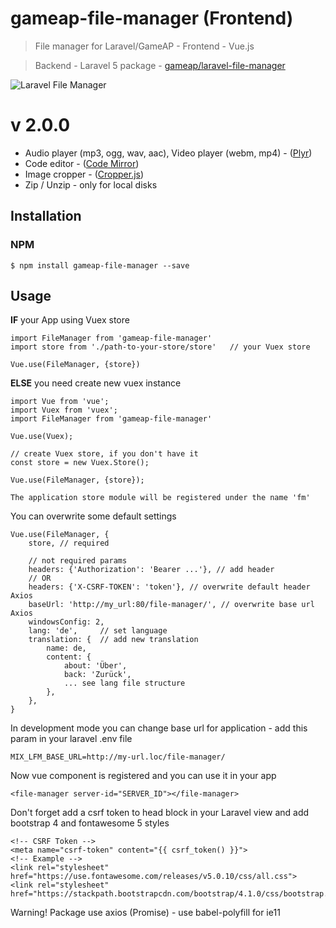 # gameap-file-manager (Frontend)

> File manager for Laravel/GameAP - Frontend - Vue.js 

> Backend - Laravel 5 package - [gameap/laravel-file-manager](https://github.com/gameap/gameap-file-manager)

![Laravel File Manager](https://raw.github.com/gameap/vue-gameap-file-manager/master/src/assets/laravel-file-manager.gif?raw=true)

# v 2.0.0

* Audio player (mp3, ogg, wav, aac), Video player (webm, mp4) - ([Plyr](https://github.com/sampotts/plyr))
* Code editor - ([Code Mirror](https://github.com/codemirror/codemirror))
* Image cropper - ([Cropper.js](https://github.com/fengyuanchen/cropperjs))
* Zip / Unzip - only for local disks


## Installation

### NPM
```
$ npm install gameap-file-manager --save
```

## Usage

**IF** your App using Vuex store

```
import FileManager from 'gameap-file-manager'
import store from './path-to-your-store/store'   // your Vuex store

Vue.use(FileManager, {store})
```

**ELSE** you need create new vuex instance

```
import Vue from 'vue';
import Vuex from 'vuex';
import FileManager from 'gameap-file-manager'

Vue.use(Vuex);

// create Vuex store, if you don't have it
const store = new Vuex.Store();

Vue.use(FileManager, {store});
```

`The application store module will be registered under the name 'fm'`

You can overwrite some default settings

```
Vue.use(FileManager, {
    store, // required
    
    // not required params
    headers: {'Authorization': 'Bearer ...'}, // add header
    // OR
    headers: {'X-CSRF-TOKEN': 'token'}, // overwrite default header Axios
    baseUrl: 'http://my_url:80/file-manager/', // overwrite base url Axios
    windowsConfig: 2,
    lang: 'de',     // set language
    translation: {  // add new translation
        name: de,
        content: {
            about: 'Über',
            back: 'Zurück',
            ... see lang file structure
        },
    },
}
```

In development mode you can change base url for application -  add this param in your laravel .env file

```
MIX_LFM_BASE_URL=http://my-url.loc/file-manager/
```

Now vue component is registered and you can use it in your app
```
<file-manager server-id="SERVER_ID"></file-manager>
```

Don't forget add a csrf token to head block in your Laravel view and add bootstrap 4 and fontawesome 5 styles
```
<!-- CSRF Token -->
<meta name="csrf-token" content="{{ csrf_token() }}">
<!-- Example -->
<link rel="stylesheet" href="https://use.fontawesome.com/releases/v5.0.10/css/all.css">
<link rel="stylesheet" href="https://stackpath.bootstrapcdn.com/bootstrap/4.1.0/css/bootstrap.min.css">
```

Warning! Package use axios (Promise) - use babel-polyfill for ie11

